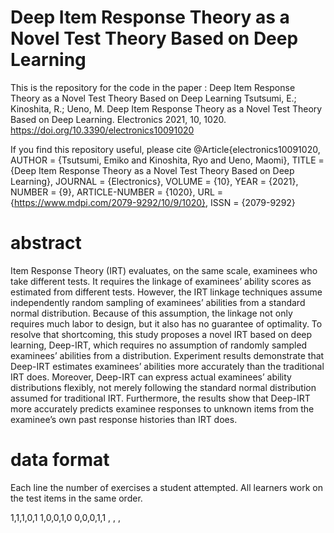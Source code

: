 # Deep Item Response Theory as a Novel Test Theory Based on Deep Learning

This is the repository for the code in the paper : Deep Item Response Theory as a Novel Test Theory Based on Deep Learning
Tsutsumi, E.; Kinoshita, R.; Ueno, M. 
Deep Item Response Theory as a Novel Test Theory Based on Deep Learning. Electronics 2021, 10, 1020. 
https://doi.org/10.3390/electronics10091020

If you find this repository useful, please cite
@Article{electronics10091020,
AUTHOR = {Tsutsumi, Emiko and Kinoshita, Ryo and Ueno, Maomi},
TITLE = {Deep Item Response Theory as a Novel Test Theory Based on Deep Learning},
JOURNAL = {Electronics},
VOLUME = {10},
YEAR = {2021},
NUMBER = {9},
ARTICLE-NUMBER = {1020},
URL = {https://www.mdpi.com/2079-9292/10/9/1020},
ISSN = {2079-9292}

# abstract
Item Response Theory (IRT) evaluates, on the same scale, examinees who take different tests. It requires the linkage of examinees’ ability scores as estimated from different tests. However, the IRT linkage techniques assume independently random sampling of examinees’ abilities from a standard normal distribution. Because of this assumption, the linkage not only requires much labor to design, but it also has no guarantee of optimality. To resolve that shortcoming, this study proposes a novel IRT based on deep learning, Deep-IRT, which requires no assumption of randomly sampled examinees’ abilities from a distribution. Experiment results demonstrate that Deep-IRT estimates examinees’ abilities more accurately than the traditional IRT does. Moreover, Deep-IRT can express actual examinees’ ability distributions flexibly, not merely following the standard normal distribution assumed for traditional IRT. Furthermore, the results show that Deep-IRT more accurately predicts examinee responses to unknown items from the examinee’s own past response histories than IRT does.

# data format
Each line the number of exercises a student attempted.
All learners work on the test items in the same order.

1,1,1,0,1
1,0,0,1,0
0,0,0,1,1
,
,
,
